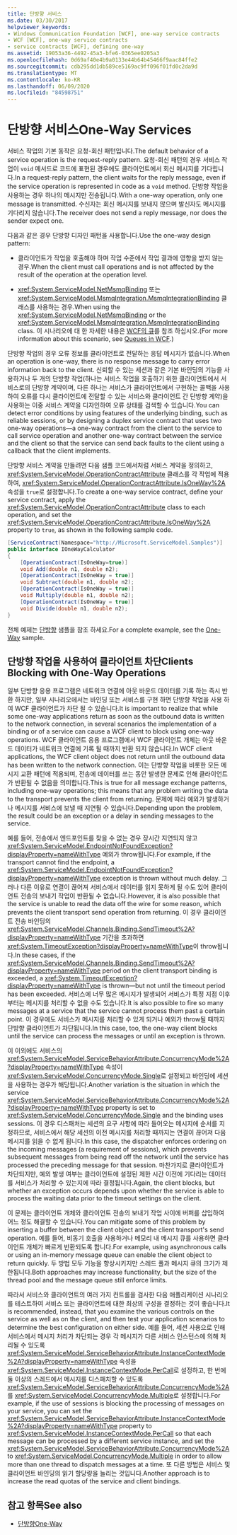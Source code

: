 ```yaml
---
title: 단방향 서비스
ms.date: 03/30/2017
helpviewer_keywords:
- Windows Communication Foundation [WCF], one-way service contracts
- WCF [WCF], one-way service contracts
- service contracts [WCF], defining one-way
ms.assetid: 19053a36-4492-45a3-bfe6-0365ee0205a3
ms.openlocfilehash: 0d69af40e4b9a0133e44b64b45466f9aac84ffe2
ms.sourcegitcommit: cdb295dd1db589ce5169ac9ff096f01fd0c2da9d
ms.translationtype: MT
ms.contentlocale: ko-KR
ms.lasthandoff: 06/09/2020
ms.locfileid: "84598751"
---
```

# <a name="one-way-services"></a><span data-ttu-id="f9bf7-102">단방향 서비스</span><span class="sxs-lookup"><span data-stu-id="f9bf7-102">One-Way Services</span></span>
<span data-ttu-id="f9bf7-103">서비스 작업의 기본 동작은 요청-회신 패턴입니다.</span><span class="sxs-lookup"><span data-stu-id="f9bf7-103">The default behavior of a service operation is the request-reply pattern.</span></span> <span data-ttu-id="f9bf7-104">요청-회신 패턴의 경우 서비스 작업이 `void` 메서드로 코드에 표현된 경우에도 클라이언트에서 회신 메시지를 기다립니다.</span><span class="sxs-lookup"><span data-stu-id="f9bf7-104">In a request-reply pattern, the client waits for the reply message, even if the service operation is represented in code as a `void` method.</span></span> <span data-ttu-id="f9bf7-105">단방향 작업을 사용하는 경우 하나의 메시지만 전송됩니다.</span><span class="sxs-lookup"><span data-stu-id="f9bf7-105">With a one-way operation, only one message is transmitted.</span></span> <span data-ttu-id="f9bf7-106">수신자는 회신 메시지를 보내지 않으며 발신자도 메시지를 기다리지 않습니다.</span><span class="sxs-lookup"><span data-stu-id="f9bf7-106">The receiver does not send a reply message, nor does the sender expect one.</span></span>  
  
 <span data-ttu-id="f9bf7-107">다음과 같은 경우 단방향 디자인 패턴을 사용합니다.</span><span class="sxs-lookup"><span data-stu-id="f9bf7-107">Use the one-way design pattern:</span></span>  
  
- <span data-ttu-id="f9bf7-108">클라이언트가 작업을 호출해야 하며 작업 수준에서 작업 결과에 영향을 받지 않는 경우.</span><span class="sxs-lookup"><span data-stu-id="f9bf7-108">When the client must call operations and is not affected by the result of the operation at the operation level.</span></span>  
  
- <span data-ttu-id="f9bf7-109"><xref:System.ServiceModel.NetMsmqBinding> 또는 <xref:System.ServiceModel.MsmqIntegration.MsmqIntegrationBinding> 클래스를 사용하는 경우.</span><span class="sxs-lookup"><span data-stu-id="f9bf7-109">When using the <xref:System.ServiceModel.NetMsmqBinding> or the <xref:System.ServiceModel.MsmqIntegration.MsmqIntegrationBinding> class.</span></span> <span data-ttu-id="f9bf7-110">이 시나리오에 대 한 자세한 내용은 [WCF의 큐](queues-in-wcf.md)를 참조 하십시오.</span><span class="sxs-lookup"><span data-stu-id="f9bf7-110">(For more information about this scenario, see [Queues in WCF](queues-in-wcf.md).)</span></span>  
  
 <span data-ttu-id="f9bf7-111">단방향 작업의 경우 오류 정보를 클라이언트로 전달하는 응답 메시지가 없습니다.</span><span class="sxs-lookup"><span data-stu-id="f9bf7-111">When an operation is one-way, there is no response message to carry error information back to the client.</span></span> <span data-ttu-id="f9bf7-112">신뢰할 수 있는 세션과 같은 기본 바인딩의 기능을 사용하거나 두 개의 단방향 작업(하나는 서비스 작업을 호출하기 위한 클라이언트에서 서비스로의 단방향 계약이며, 다른 하나는 서비스가 클라이언트에서 구현하는 콜백을 사용하여 오류를 다시 클라이언트에 전달할 수 있는 서비스와 클라이언트 간 단방향 계약)을 사용하는 이중 서비스 계약을 디자인하여 오류 상태를 검색할 수 있습니다.</span><span class="sxs-lookup"><span data-stu-id="f9bf7-112">You can detect error conditions by using features of the underlying binding, such as reliable sessions, or by designing a duplex service contract that uses two one-way operations—a one-way contract from the client to the service to call service operation and another one-way contract between the service and the client so that the service can send back faults to the client using a callback that the client implements.</span></span>  
  
 <span data-ttu-id="f9bf7-113">단방향 서비스 계약을 만들려면 다음 샘플 코드에서처럼 서비스 계약을 정의하고, <xref:System.ServiceModel.OperationContractAttribute> 클래스를 각 작업에 적용하여, <xref:System.ServiceModel.OperationContractAttribute.IsOneWay%2A> 속성을 `true`로 설정합니다.</span><span class="sxs-lookup"><span data-stu-id="f9bf7-113">To create a one-way service contract, define your service contract, apply the <xref:System.ServiceModel.OperationContractAttribute> class to each operation, and set the <xref:System.ServiceModel.OperationContractAttribute.IsOneWay%2A> property to `true`, as shown in the following sample code.</span></span>  
  
```csharp
[ServiceContract(Namespace="http://Microsoft.ServiceModel.Samples")]  
public interface IOneWayCalculator  
{  
    [OperationContract(IsOneWay=true)]  
    void Add(double n1, double n2);  
    [OperationContract(IsOneWay = true)]  
    void Subtract(double n1, double n2);  
    [OperationContract(IsOneWay = true)]  
    void Multiply(double n1, double n2);  
    [OperationContract(IsOneWay = true)]  
    void Divide(double n1, double n2);  
}  
```  
  
 <span data-ttu-id="f9bf7-114">전체 예제는 [단방향](../samples/one-way.md) 샘플을 참조 하세요.</span><span class="sxs-lookup"><span data-stu-id="f9bf7-114">For a complete example, see the [One-Way](../samples/one-way.md) sample.</span></span>  
  
## <a name="clients-blocking-with-one-way-operations"></a><span data-ttu-id="f9bf7-115">단방향 작업을 사용하여 클라이언트 차단</span><span class="sxs-lookup"><span data-stu-id="f9bf7-115">Clients Blocking with One-Way Operations</span></span>  
 <span data-ttu-id="f9bf7-116">일부 단방향 응용 프로그램은 네트워크 연결에 아웃 바운드 데이터를 기록 하는 즉시 반환 하지만, 일부 시나리오에서는 바인딩 또는 서비스를 구현 하면 단방향 작업을 사용 하 여 WCF 클라이언트가 차단 될 수 있습니다.</span><span class="sxs-lookup"><span data-stu-id="f9bf7-116">It is important to realize that while some one-way applications return as soon as the outbound data is written to the network connection, in several scenarios the implementation of a binding or of a service can cause a WCF client to block using one-way operations.</span></span> <span data-ttu-id="f9bf7-117">WCF 클라이언트 응용 프로그램에서 WCF 클라이언트 개체는 아웃 바운드 데이터가 네트워크 연결에 기록 될 때까지 반환 되지 않습니다.</span><span class="sxs-lookup"><span data-stu-id="f9bf7-117">In WCF client applications, the WCF client object does not return until the outbound data has been written to the network connection.</span></span> <span data-ttu-id="f9bf7-118">이는 단방향 작업을 비롯한 모든 메시지 교환 패턴에 적용되며, 전송에 데이터를 쓰는 동안 발생한 문제로 인해 클라이언트가 반환될 수 없음을 의미합니다.</span><span class="sxs-lookup"><span data-stu-id="f9bf7-118">This is true for all message exchange patterns, including one-way operations; this means that any problem writing the data to the transport prevents the client from returning.</span></span> <span data-ttu-id="f9bf7-119">문제에 따라 예외가 발생하거나 메시지를 서비스에 보낼 때 지연될 수 있습니다.</span><span class="sxs-lookup"><span data-stu-id="f9bf7-119">Depending upon the problem, the result could be an exception or a delay in sending messages to the service.</span></span>  
  
 <span data-ttu-id="f9bf7-120">예를 들어, 전송에서 엔드포인트를 찾을 수 없는 경우 장시간 지연되지 않고 <xref:System.ServiceModel.EndpointNotFoundException?displayProperty=nameWithType> 예외가 throw됩니다.</span><span class="sxs-lookup"><span data-stu-id="f9bf7-120">For example, if the transport cannot find the endpoint, a <xref:System.ServiceModel.EndpointNotFoundException?displayProperty=nameWithType> exception is thrown without much delay.</span></span> <span data-ttu-id="f9bf7-121">그러나 다른 이유로 연결이 끊어져 서비스에서 데이터를 읽지 못하게 될 수도 있어 클라이언트 전송의 보내기 작업이 반환될 수 없습니다.</span><span class="sxs-lookup"><span data-stu-id="f9bf7-121">However, it is also possible that the service is unable to read the data off the wire for some reason, which prevents the client transport send operation from returning.</span></span> <span data-ttu-id="f9bf7-122">이 경우 클라이언트 전송 바인딩의 <xref:System.ServiceModel.Channels.Binding.SendTimeout%2A?displayProperty=nameWithType> 기간을 초과하면 <xref:System.TimeoutException?displayProperty=nameWithType>이 throw됩니다.</span><span class="sxs-lookup"><span data-stu-id="f9bf7-122">In these cases, if the <xref:System.ServiceModel.Channels.Binding.SendTimeout%2A?displayProperty=nameWithType> period on the client transport binding is exceeded, a <xref:System.TimeoutException?displayProperty=nameWithType> is thrown—but not until the timeout period has been exceeded.</span></span> <span data-ttu-id="f9bf7-123">서비스에 너무 많은 메시지가 발생되어 서비스가 특정 지점 이후부터는 메시지를 처리할 수 없을 수도 있습니다.</span><span class="sxs-lookup"><span data-stu-id="f9bf7-123">It is also possible to fire so many messages at a service that the service cannot process them past a certain point.</span></span> <span data-ttu-id="f9bf7-124">이 경우에도 서비스가 메시지를 처리할 수 있게 되거나 예외가 throw될 때까지 단방향 클라이언트가 차단됩니다.</span><span class="sxs-lookup"><span data-stu-id="f9bf7-124">In this case, too, the one-way client blocks until the service can process the messages or until an exception is thrown.</span></span>  
  
 <span data-ttu-id="f9bf7-125">이 이외에도 서비스의 <xref:System.ServiceModel.ServiceBehaviorAttribute.ConcurrencyMode%2A?displayProperty=nameWithType> 속성이 <xref:System.ServiceModel.ConcurrencyMode.Single>로 설정되고 바인딩에 세션을 사용하는 경우가 해당됩니다.</span><span class="sxs-lookup"><span data-stu-id="f9bf7-125">Another variation is the situation in which the service <xref:System.ServiceModel.ServiceBehaviorAttribute.ConcurrencyMode%2A?displayProperty=nameWithType> property is set to <xref:System.ServiceModel.ConcurrencyMode.Single> and the binding uses sessions.</span></span> <span data-ttu-id="f9bf7-126">이 경우 디스패처는 세션의 요구 사항에 따라 들어오는 메시지에 순서를 지정하므로, 서비스에서 해당 세션의 이전 메시지를 처리할 때까지는 연결이 끊어져 다음 메시지를 읽을 수 없게 됩니다.</span><span class="sxs-lookup"><span data-stu-id="f9bf7-126">In this case, the dispatcher enforces ordering on the incoming messages (a requirement of sessions), which prevents subsequent messages from being read off the network until the service has processed the preceding message for that session.</span></span> <span data-ttu-id="f9bf7-127">마찬가지로 클라이언트가 차단되지만, 예외 발생 여부는 클라이언트에 설정된 제한 시간 이전에 기다리는 데이터를 서비스가 처리할 수 있는지에 따라 결정됩니다.</span><span class="sxs-lookup"><span data-stu-id="f9bf7-127">Again, the client blocks, but whether an exception occurs depends upon whether the service is able to process the waiting data prior to the timeout settings on the client.</span></span>  
  
 <span data-ttu-id="f9bf7-128">이 문제는 클라이언트 개체와 클라이언트 전송의 보내기 작업 사이에 버퍼를 삽입하여 어느 정도 해결할 수 있습니다.</span><span class="sxs-lookup"><span data-stu-id="f9bf7-128">You can mitigate some of this problem by inserting a buffer between the client object and the client transport's send operation.</span></span> <span data-ttu-id="f9bf7-129">예를 들어, 비동기 호출을 사용하거나 메모리 내 메시지 큐를 사용하면 클라이언트 개체가 빠르게 반환되도록 합니다.</span><span class="sxs-lookup"><span data-stu-id="f9bf7-129">For example, using asynchronous calls or using an in-memory message queue can enable the client object to return quickly.</span></span> <span data-ttu-id="f9bf7-130">두 방법 모두 기능을 향상시키지만 스레드 풀과 메시지 큐의 크기가 제한됩니다.</span><span class="sxs-lookup"><span data-stu-id="f9bf7-130">Both approaches may increase functionality, but the size of the thread pool and the message queue still enforce limits.</span></span>  
  
 <span data-ttu-id="f9bf7-131">따라서 서비스와 클라이언트의 여러 가지 컨트롤을 검사한 다음 애플리케이션 시나리오를 테스트하여 서비스 또는 클라이언트에 대한 최상의 구성을 결정하는 것이 좋습니다.</span><span class="sxs-lookup"><span data-stu-id="f9bf7-131">It is recommended, instead, that you examine the various controls on the service as well as on the client, and then test your application scenarios to determine the best configuration on either side.</span></span> <span data-ttu-id="f9bf7-132">예를 들어, 세션 사용으로 인해 서비스에서 메시지 처리가 차단되는 경우 각 메시지가 다른 서비스 인스턴스에 의해 처리될 수 있도록 <xref:System.ServiceModel.ServiceBehaviorAttribute.InstanceContextMode%2A?displayProperty=nameWithType> 속성을 <xref:System.ServiceModel.InstanceContextMode.PerCall>로 설정하고, 한 번에 둘 이상의 스레드에서 메시지를 디스패치할 수 있도록 <xref:System.ServiceModel.ServiceBehaviorAttribute.ConcurrencyMode%2A>를 <xref:System.ServiceModel.ConcurrencyMode.Multiple>로 설정합니다.</span><span class="sxs-lookup"><span data-stu-id="f9bf7-132">For example, if the use of sessions is blocking the processing of messages on your service, you can set the <xref:System.ServiceModel.ServiceBehaviorAttribute.InstanceContextMode%2A?displayProperty=nameWithType> property to <xref:System.ServiceModel.InstanceContextMode.PerCall> so that each message can be processed by a different service instance, and set the <xref:System.ServiceModel.ServiceBehaviorAttribute.ConcurrencyMode%2A> to <xref:System.ServiceModel.ConcurrencyMode.Multiple> in order to allow more than one thread to dispatch messages at a time.</span></span> <span data-ttu-id="f9bf7-133">또 다른 방법은 서비스 및 클라이언트 바인딩의 읽기 할당량을 늘리는 것입니다.</span><span class="sxs-lookup"><span data-stu-id="f9bf7-133">Another approach is to increase the read quotas of the service and client bindings.</span></span>  
  
## <a name="see-also"></a><span data-ttu-id="f9bf7-134">참고 항목</span><span class="sxs-lookup"><span data-stu-id="f9bf7-134">See also</span></span>

- [<span data-ttu-id="f9bf7-135">단방향</span><span class="sxs-lookup"><span data-stu-id="f9bf7-135">One-Way</span></span>](../samples/one-way.md)

